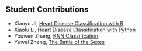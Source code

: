 ## Student Contributions

- Xiaoyu Ji, [Heart Disease Classification with R](https://xiaoyuji001.github.io/blog/2019/04/13/classification)
- Xiaolu Li, [Heart Disease Classification with Python](https://xiaoluli97.github.io/2019/04/06/DA-A3/)
- Youwen Zhang, [KNN Classification](https://zywxmu2016.github.io/2019/04/13/hw3/)
- Yuwei Zheng, [The Battle of the Sexes](https://github.com/Yuwei-Econ/yuwei-econ.github.io/blob/master/Homework3.md)
